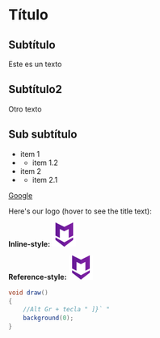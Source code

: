 # Título

## Subtítulo
Este es un texto
## Subtítulo2
Otro texto

## Sub subtítulo
- item 1
- -  item 1.2
- item 2
- - item 2.1

[Google](http://google.com)

Here's our logo (hover to see the title text):

**Inline-style:** 
![alt](https://github.com/adam-p/markdown-here/raw/master/src/common/images/icon48.png "Logo Title Text 1")

**Reference-style:** 
![alt][logo]

[logo]: https://github.com/adam-p/markdown-here/raw/master/src/common/images/icon48.png "Hover on img"
```java
void draw()
{
    //Alt Gr + tecla " ]}` "
    background(0);
}
```